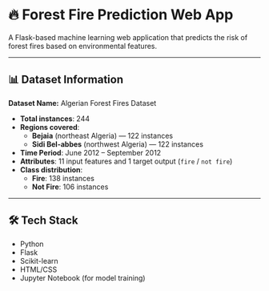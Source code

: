 # 🔥 Forest Fire Prediction Web App

A Flask-based machine learning web application that predicts the risk of forest fires based on environmental features.

---

## 📊 Dataset Information

**Dataset Name:** Algerian Forest Fires Dataset  
- **Total instances**: 244  
- **Regions covered**:  
  - **Bejaia** (northeast Algeria) — 122 instances  
  - **Sidi Bel-abbes** (northwest Algeria) — 122 instances  
- **Time Period**: June 2012 – September 2012  
- **Attributes**: 11 input features and 1 target output (`fire` / `not fire`)  
- **Class distribution**:  
  - **Fire**: 138 instances  
  - **Not Fire**: 106 instances  

---

## 🛠️ Tech Stack

- Python
- Flask
- Scikit-learn
- HTML/CSS
- Jupyter Notebook (for model training)
